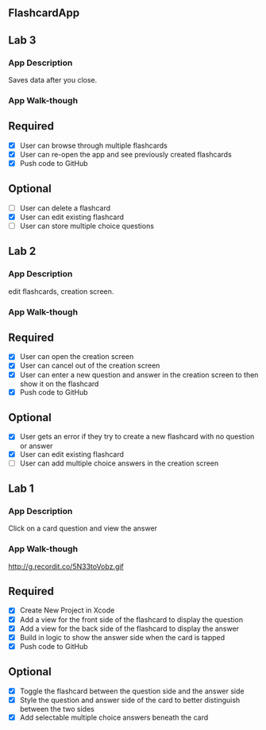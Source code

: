## FlashcardApp

## Lab 3

### App Description
Saves data after you close. 

### App Walk-though


## Required
- [X] User can browse through multiple flashcards
- [X] User can re-open the app and see previously created flashcards
- [X] Push code to GitHub
## Optional
- [ ] User can delete a flashcard
- [X] User can edit existing flashcard
- [ ] User can store multiple choice questions

## Lab 2

### App Description
edit flashcards, creation screen.

### App Walk-though


## Required
- [X] User can open the creation screen
- [X] User can cancel out of the creation screen
- [X] User can enter a new question and answer in the creation screen to then show it on the flashcard
- [X] Push code to GitHub
## Optional
- [X] User gets an error if they try to create a new flashcard with no question or answer
- [X] User can edit existing flashcard
- [ ] User can add multiple choice answers in the creation screen

## Lab 1

### App Description
Click on a card question and view the answer

### App Walk-though


http://g.recordit.co/5N33toVobz.gif<br>


## Required
- [X] Create New Project in Xcode
- [X] Add a view for the front side of the flashcard to display the question
- [X] Add a view for the back side of the flashcard to display the answer
- [X] Build in logic to show the answer side when the card is tapped
- [X] Push code to GitHub
## Optional
- [X] Toggle the flashcard between the question side and the answer side
- [X] Style the question and answer side of the card to better distinguish between the two sides
- [X] Add selectable multiple choice answers beneath the card
